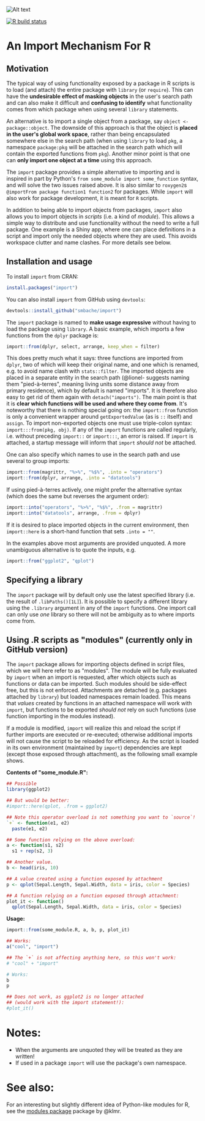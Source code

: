![Alt text](vignettes/import.png?raw=true "import logo")

<!-- badges: start -->
[![R build status](https://github.com/smbache/import/workflows/R-CMD-check/badge.svg)](https://github.com/smbache/import/actions)
<!-- badges: end -->

# An Import Mechanism For R

## Motivation
The typical way of using functionality exposed by a package in R scripts is to 
load (and attach) the entire package with `library` (or `require`). This can 
have the **undesirable effect of masking objects** in the user's search path 
and can also make it difficult and **confusing to identify** what functionality 
comes from which package when using several `library` statements.

An alternative is to import a single object from a package, say `object <-
package::object`. The downside of this approach is that the object is **placed 
in the user's global work space**, rather than being encapsulated somewhere else
in the search path (when using `library` to load `pkg`, a namespace `package:pkg` 
will be attached in the search path which will contain the exported functions 
from `pkg`). Another minor point is that one can **only import one object at a 
time** using this approach.

The `import` package provides a simple alternative to importing and is inspired
in part by Python's `from some_module import some_function` syntax, and will
solve the two issues raised above. It is also similar to `roxygen2`s 
`@importFrom package function1 function2` for packages. While `import` will 
also work for package development, it is meant for `R` scripts.

In addition to being able to import objects from packages, `import` also allows
you to import objects in *scripts* (i.e. a kind of *module*). This allows
a simple way to distribute and use functionality without the need to write
a full package. One example is a Shiny app, where one can place definitions 
in a script and import only the needed objects where they are used. This 
avoids workspace clutter and name clashes. For more details see below.

## Installation and usage 

To install `import` from CRAN:
```R
install.packages("import")
```

You can also install `import` from GitHub using `devtools`:

```R
devtools::install_github("smbache/import")
```

The `import` package is named to **make usage expressive** without having to 
load the package using `library`. A basic example, which imports a few functions
from the `dplyr` package is:

```R
import::from(dplyr, select, arrange, keep_when = filter)
```

This does pretty much what it says: three functions are imported from `dplyr`,
two of which will keep their original name, and one which is renamed, e.g. to
avoid name clash with `stats::filter`. The imported objects are placed in a
separate entity in the search path (@lionel- suggests naming them "pied-à-terres", 
meaning living units some distance away from primary residence), which by 
default is named "imports". It is therefore also easy to get rid of them again 
with `detach("imports")`. The main point is that it is **clear which functions 
will be used and where they come from**. It's noteworthy that there is nothing 
special going on: the `import::from` function is only a convenient wrapper 
around `getExportedValue` (as is `::` itself) and `assign`. To import 
non-exported objects one must use triple-colon syntax: `import:::from(pkg, obj)`.
If any of the `import` functions are called regularly, i.e. without preceding
`import::` or `import:::`, an error is raised. If `import` is attached, a 
startup message will inform that `import` *should not* be attached.

One can also specify which names to use in the search path and use several to 
group imports:

```R
import::from(magrittr, "%>%", "%$%", .into = "operators") 
import::from(dplyr, arrange, .into = "datatools")
```

If using pied-à-terres actively, one might prefer the alternative syntax 
(which does the same but reverses the argument order):

```R
import::into("operators", "%>%", "%$%", .from = magrittr)
import::into("datatools", arrange, .from = dplyr)
```
If it is desired to place imported objects in the current environment, 
then `import::here` is a short-hand function that sets `.into = ""`.

In the examples above most arguments are provided unquoted. A more unambiguous
alternative is to quote the inputs, e.g. 

```R
import::from("ggplot2", "qplot")
```

## Specifying a library

The `import` package will by default only use the latest specified library
(i.e. the result of `.libPaths()[1L]`). It is possible to specify a different
library using the `.library` argument in any of the `import` functions.
One import call can only use *one* library so there will not be ambiguity
as to where imports come from.

## Using .R scripts as "modules" (currently only in GitHub version)

The `import` package allows for importing objects defined in script files,
which we will here refer to as "modules".
The module will be fully evaluated by `import` when an import is requested, 
after which objects such as functions or data can be imported. 
Such modules should be side-effect free, but this is
not enforced. Attachments are detached (e.g. packages attached by `library`)
but loaded namespaces remain loaded. This means that *values* created 
by functions in an attached namespace will work with `import`, but 
functions to be exported *should not* rely on such functions (use function
importing in the modules instead).

If a module is modified, `import` will
realize this and reload the script if further imports are executed or 
re-executed; otherwise additional imports will not cause the script to be 
reloaded for efficiency. As the script is loaded in its own environment 
(maintained by `import`) dependencies are kept (except those exposed through
attachment), as the following small example shows.

**Contents of "some_module.R":**
```R
## Possible
library(ggplot2)

## But would be better:
#import::here(qplot, .from = ggplot2)

## Note this operator overload is not something you want to `source`!
`+` <- function(e1, e2)
  paste(e1, e2)

## Some function relying on the above overload:
a <- function(s1, s2)
  s1 + rep(s2, 3)

## Another value.
b <- head(iris, 10)

## A value created using a function exposed by attachment 
p <- qplot(Sepal.Length, Sepal.Width, data = iris, color = Species)

## A function relying on a function exposed through attachment:
plot_it <- function()
  qplot(Sepal.Length, Sepal.Width, data = iris, color = Species)

```

**Usage:**
```R
import::from(some_module.R, a, b, p, plot_it)

## Works:
a("cool", "import")

## The `+` is not affecting anything here, so this won't work:
# "cool" + "import"

# Works:
b
p

## Does not work, as ggplot2 is no longer attached
## (would work with the import statement!):
#plot_it()
```

# Notes:

* When the arguments are unquoted they will be treated as they are written!
* If used in a package `import` will use the package's own namespace.

# See also:

For an interesting but slightly different idea of Python-like modules for R, see the 
[modules package](https://github.com/klmr/modules)
package by @klmr.
